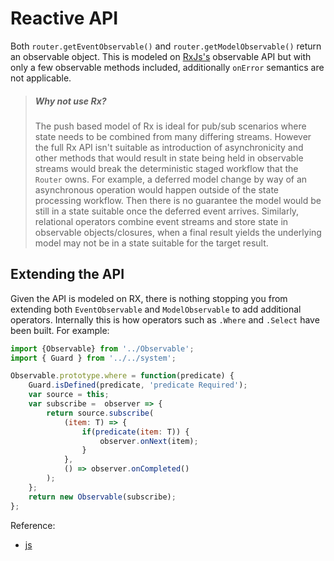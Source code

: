 # Reactive API

Both `router.getEventObservable()` and `router.getModelObservable()` return an observable object.
This is modeled on [RxJs's](https://github.com/Reactive-Extensions/RxJS) observable API but with only a few observable methods included, additionally `onError` semantics are not applicable.

> ##### Why not use Rx? <a name="reactive-api-why-not-rx"></a>
>
>The push based model of Rx is ideal for pub/sub scenarios where state needs to be combined from many differing streams.
>However the full Rx API isn't suitable as introduction of asynchronicity and other methods that would result in state being held in observable streams would break the deterministic staged workflow that the `Router` owns.
>For example, a deferred model change by way of an asynchronous operation would happen outside of the state processing workflow.
>Then there is no guarantee the model would be still in a state suitable once the deferred event arrives.
>Similarly, relational operators combine event streams and store state in observable objects/closures, when a final result yields the underlying model may not be in a state suitable for the target result.

## Extending the API

Given the API is modeled on RX, there is nothing stopping you from extending both `EventObservable` and `ModelObservable` to add additional operators.
Internally this is how operators such as `.Where` and `.Select` have been built. For example:

``` js
import {Observable} from '../Observable';
import { Guard } from '../../system';

Observable.prototype.where = function(predicate) {
    Guard.isDefined(predicate, 'predicate Required');
    var source = this;
    var subscribe =  observer => {
        return source.subscribe(
            (item: T) => {
                if(predicate(item: T)) {
                    observer.onNext(item);
                }
            },
            () => observer.onCompleted()
        );
    };
    return new Observable(subscribe);
};
```

Reference:

* [js](https://github.com/esp/esp-js/blob/master/src/reactive/extMethods/where.js)